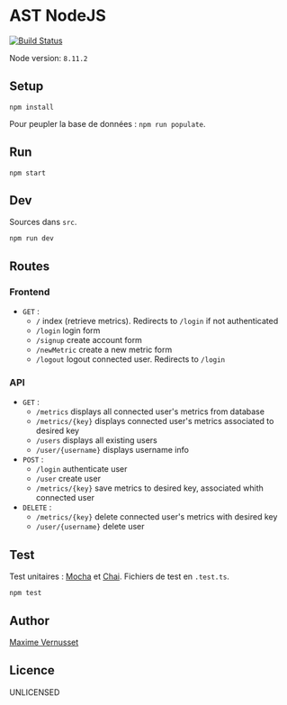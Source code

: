 # AST NodeJS

[![Build Status](https://travis-ci.org/MaximeVernusset/NodeJS_TP1.svg?branch=master)](https://travis-ci.org/MaximeVernusset/NodeJS_TP1)

Node version: `8.11.2`


## Setup 
```
npm install 
```
Pour peupler la base de données : `npm run populate`.

## Run
```
npm start
```

## Dev
Sources dans `src`.
```
npm run dev
```

## Routes
### Frontend
* ``GET`` :
    - ``/`` index (retrieve metrics). Redirects to ``/login`` if not authenticated
    - ``/login`` login form
    - ``/signup`` create account form
    - ``/newMetric`` create a new metric form
    - ``/logout`` logout connected user. Redirects to ``/login``
### API
* ``GET`` :
    - ``/metrics`` displays all connected user's metrics from database
    - ``/metrics/{key}`` displays connected user's metrics associated to desired key
    - ``/users`` displays all existing users
    - ``/user/{username}`` displays username info
* ``POST`` :
    - ``/login`` authenticate user
    - ``/user`` create user
    - ``/metrics/{key}`` save metrics to desired key, associated whith connected user
* ``DELETE`` :
    - ``/metrics/{key}`` delete connected user's metrics with desired key
    - ``/user/{username}`` delete user 

## Test
Test unitaires : [Mocha](https://mochajs.org/) et [Chai](https://www.chaijs.com/).
Fichiers de test en `.test.ts`.
```
npm test
```


## Author
[Maxime Vernusset](https://github.com/MaximeVernusset)

## Licence
UNLICENSED